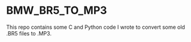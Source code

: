 # BMW_BR5_TO_MP3
This repo contains some C and Python code I wrote to convert some old .BR5 files to .MP3. 
